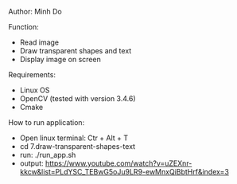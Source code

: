 
Author: Minh Do

Function:
- Read image
- Draw transparent shapes and text
- Display image on screen

Requirements:
- Linux OS
- OpenCV (tested with version 3.4.6)
- Cmake

How to run application:

- Open linux terminal: Ctr + Alt + T 
- cd 7.draw-transparent-shapes-text
- run: ./run_app.sh
- output: https://www.youtube.com/watch?v=uZEXnr-kkcw&list=PLdYSC_TEBwG5oJu9LR9-ewMnxQiBbtHrf&index=3

